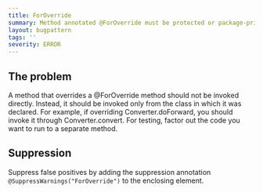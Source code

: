 ```yaml
---
title: ForOverride
summary: Method annotated @ForOverride must be protected or package-private and only invoked from declaring class, or from an override of the method
layout: bugpattern
tags: ''
severity: ERROR
---
```


<!--
*** AUTO-GENERATED, DO NOT MODIFY ***
To make changes, edit the @BugPattern annotation or the explanation in docs/bugpattern.
-->


## The problem
A method that overrides a @ForOverride method should not be invoked directly.
Instead, it should be invoked only from the class in which it was declared. For
example, if overriding Converter.doForward, you should invoke it through
Converter.convert. For testing, factor out the code you want to run to a
separate method.

## Suppression
Suppress false positives by adding the suppression annotation `@SuppressWarnings("ForOverride")` to the enclosing element.

